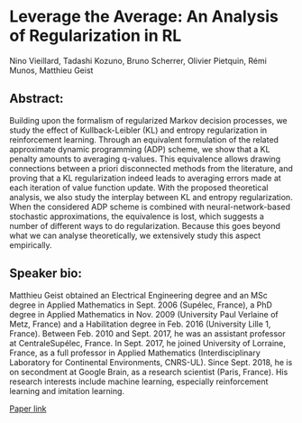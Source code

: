 # Leverage the Average: An Analysis of Regularization in RL

Nino Vieillard, Tadashi Kozuno, Bruno Scherrer, Olivier Pietquin, Rémi Munos, Matthieu Geist

## Abstract: 

Building upon the formalism of regularized Markov decision processes, we study the effect of Kullback-Leibler (KL) and entropy regularization in reinforcement learning. Through an equivalent formulation of the related approximate dynamic programming (ADP) scheme, we show that a KL penalty amounts to averaging q-values. This equivalence allows drawing connections between a priori disconnected methods from the literature, and proving that a KL regularization indeed leads to averaging errors made at each iteration of value function update. With the proposed theoretical analysis, we also study the interplay between KL and entropy regularization. When the considered ADP scheme is combined with neural-network-based stochastic approximations, the equivalence is lost, which suggests a number of different ways to do regularization. Because this goes beyond what we can analyse theoretically, we extensively study this aspect empirically.


## Speaker bio: 
Matthieu Geist obtained an Electrical Engineering degree and an MSc degree in Applied Mathematics in Sept. 2006 (Supélec, France), a PhD degree in Applied Mathematics in Nov. 2009 (University Paul Verlaine of Metz, France) and a Habilitation degree in Feb. 2016 (University Lille 1, France). Between Feb. 2010 and Sept. 2017, he was an assistant professor at CentraleSupélec, France. In Sept. 2017, he joined University of Lorraine, France, as a full professor in Applied Mathematics (Interdisciplinary Laboratory for Continental Environments, CNRS-UL). Since Sept. 2018, he is on secondment at Google Brain, as a research scientist (Paris, France). His research interests include machine learning, especially reinforcement learning and imitation learning.

[Paper link](arxiv.org/abs/2003.14089)
